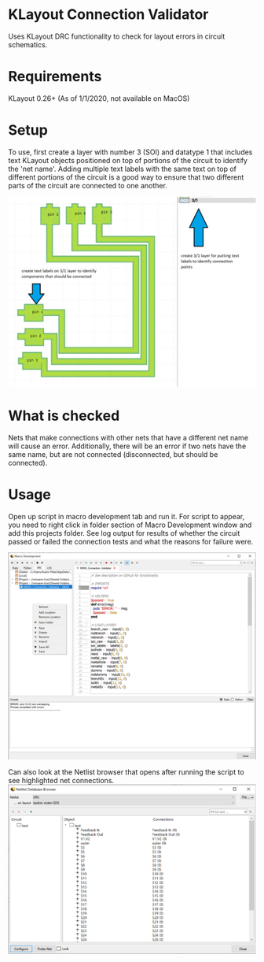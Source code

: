 # KLayout Connection Validator
Uses KLayout DRC functionality to check for layout errors in circuit schematics.

# Requirements
KLayout 0.26+ (As of 1/1/2020, not available on MacOS)

# Setup
To use, first create a layer with number 3 (SOI) and datatype 1 that includes text KLayout objects positioned on top of portions of the circuit to identify the 'net name'. Adding multiple text labels with the same text on top of different portions of the circuit is a good way to ensure that two different parts of the circuit are connected to one another.

<img src="Screenshots/Setup.png">

# What is checked
Nets that make connections with other nets that have a different net name will cause an error. Additionally, there will be an error if two nets have the same name, but are not connected (disconnected, but should be connected). 

# Usage
Open up script in macro development tab and run it. For script to appear, you need to right click in folder section of Macro Development window and add this projects folder. See log output for results of whether the circuit passed or failed the connection tests and what the reasons for failure were.

<img src="Screenshots/MacroDev.png">

Can also look at the Netlist browser that opens after running the script to see highlighted net connections.
<img src="Screenshots/NetlistBrowser.png">
